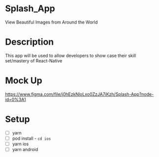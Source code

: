 # Splash_App
View Beautiful Images from Around the World

# Description
This app will be used to allow developers to show case their skill set/mastery of React-Native

# Mock Up
https://www.figma.com/file/j0hEzkNloLxo0ZzJA7iKzh/Splash-App?node-id=0%3A1

# Setup

- [ ] yarn 
- [ ] pod install - `cd ios`
- [ ] yarn ios 
- [ ] yarn android
